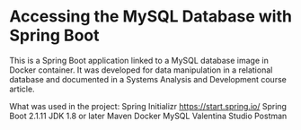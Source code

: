 # Accessing the MySQL Database with Spring Boot

This is a Spring Boot application linked to a MySQL database image in Docker container. It was developed for data manipulation in a relational database and documented in a Systems Analysis and Development course article.

What was used in the project:
Spring Initializr <https://start.spring.io/>
Spring Boot 2.1.11
JDK 1.8 or later
Maven
Docker
MySQL
Valentina Studio
Postman
